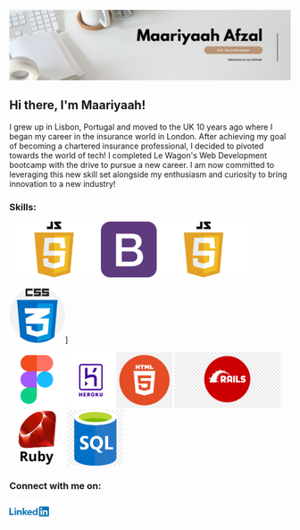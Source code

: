 ![Banner](MaariyaahBanner2.jpg)

## Hi there, I'm Maariyaah!

I grew up in Lisbon, Portugal and moved to the UK 10 years ago where I  began my career in the insurance world in London. After achieving my goal of becoming a chartered insurance professional, I decided to pivoted towards the world of tech! I  completed Le Wagon's Web Development bootcamp with the drive to pursue a new career. I am now committed to leveraging this new skill set alongside my enthusiasm and curiosity to bring innovation to a new industry!

### Skills:

<div class="image-container">

  <img src='https://github.com/Maariyaah/Maariyaah/blob/main/JavaScript-Logo.png' alt='js' height='100'>
  
  <img src='https://github.com/Maariyaah/Maariyaah/blob/main/bootstrap.png' alt='bootstrap' height='100'>
  
  <img src='https://github.com/Maariyaah/Maariyaah/blob/main/JavaScript-Logo.png' alt='js' height='100'>
  
  <img src='https://github.com/Maariyaah/Maariyaah/blob/main/css.png' alt='css' height='100'>] 
  
  <img src='https://github.com/Maariyaah/Maariyaah/blob/main/figma.webp' alt='figma' height='100'> 
  
  <img src='https://github.com/Maariyaah/Maariyaah/blob/main/heroku.png' alt='heroku' height='100'>
  
  <img src='https://github.com/Maariyaah/Maariyaah/blob/main/html.png' alt='html' height='100'>
  
  <img src='https://github.com/Maariyaah/Maariyaah/blob/main/rails.png' alt='rails' height='100'>
  
  <img src='https://github.com/Maariyaah/Maariyaah/blob/main/ruby.jpeg' alt='ruby' height='100'> 
  
  <img src='https://github.com/Maariyaah/Maariyaah/blob/main/sql.png' alt='sql' height='100'> 

</div>

### Connect with me on: 

[<img src='https://github.com/Maariyaah/Maariyaah/blob/main/linkedin.png' alt='linkedin' height='40'>](https://www.linkedin.com/in/maariyaah-afzal//) 



